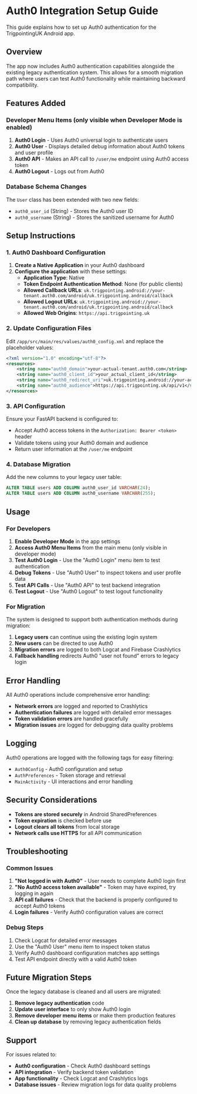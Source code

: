 # Auth0 Integration Setup Guide

This guide explains how to set up Auth0 authentication for the TrigpointingUK Android app.

## Overview

The app now includes Auth0 authentication capabilities alongside the existing legacy authentication system. This allows for a smooth migration path where users can test Auth0 functionality while maintaining backward compatibility.

## Features Added

### Developer Menu Items (only visible when Developer Mode is enabled)

1. **Auth0 Login** - Uses Auth0 universal login to authenticate users
2. **Auth0 User** - Displays detailed debug information about Auth0 tokens and user profile
3. **Auth0 API** - Makes an API call to `/user/me` endpoint using Auth0 access token
4. **Auth0 Logout** - Logs out from Auth0

### Database Schema Changes

The `User` class has been extended with two new fields:
- `auth0_user_id` (String) - Stores the Auth0 user ID
- `auth0_username` (String) - Stores the sanitized username for Auth0

## Setup Instructions

### 1. Auth0 Dashboard Configuration

1. **Create a Native Application** in your Auth0 dashboard
2. **Configure the application** with these settings:
   - **Application Type**: Native
   - **Token Endpoint Authentication Method**: None (for public clients)
   - **Allowed Callback URLs**: `uk.trigpointing.android://your-tenant.auth0.com/android/uk.trigpointing.android/callback`
   - **Allowed Logout URLs**: `uk.trigpointing.android://your-tenant.auth0.com/android/uk.trigpointing.android/callback`
   - **Allowed Web Origins**: `https://api.trigpointing.uk`

### 2. Update Configuration Files

Edit `/app/src/main/res/values/auth0_config.xml` and replace the placeholder values:

```xml
<?xml version="1.0" encoding="utf-8"?>
<resources>
    <string name="auth0_domain">your-actual-tenant.auth0.com</string>
    <string name="auth0_client_id">your_actual_client_id</string>
    <string name="auth0_redirect_uri">uk.trigpointing.android://your-actual-tenant.auth0.com/android/uk.trigpointing.android/callback</string>
    <string name="auth0_audience">https://api.trigpointing.uk/api/v1</string>
</resources>
```

### 3. API Configuration

Ensure your FastAPI backend is configured to:
- Accept Auth0 access tokens in the `Authorization: Bearer <token>` header
- Validate tokens using your Auth0 domain and audience
- Return user information at the `/user/me` endpoint

### 4. Database Migration

Add the new columns to your legacy user table:

```sql
ALTER TABLE users ADD COLUMN auth0_user_id VARCHAR(24);
ALTER TABLE users ADD COLUMN auth0_username VARCHAR(255);
```

## Usage

### For Developers

1. **Enable Developer Mode** in the app settings
2. **Access Auth0 Menu Items** from the main menu (only visible in developer mode)
3. **Test Auth0 Login** - Use the "Auth0 Login" menu item to test authentication
4. **Debug Tokens** - Use "Auth0 User" to inspect tokens and user profile data
5. **Test API Calls** - Use "Auth0 API" to test backend integration
6. **Test Logout** - Use "Auth0 Logout" to test logout functionality

### For Migration

The system is designed to support both authentication methods during migration:

1. **Legacy users** can continue using the existing login system
2. **New users** can be directed to use Auth0
3. **Migration errors** are logged to both Logcat and Firebase Crashlytics
4. **Fallback handling** redirects Auth0 "user not found" errors to legacy login

## Error Handling

All Auth0 operations include comprehensive error handling:

- **Network errors** are logged and reported to Crashlytics
- **Authentication failures** are logged with detailed error messages
- **Token validation errors** are handled gracefully
- **Migration issues** are logged for debugging data quality problems

## Logging

Auth0 operations are logged with the following tags for easy filtering:
- `Auth0Config` - Auth0 configuration and setup
- `AuthPreferences` - Token storage and retrieval
- `MainActivity` - UI interactions and error handling

## Security Considerations

- **Tokens are stored securely** in Android SharedPreferences
- **Token expiration** is checked before use
- **Logout clears all tokens** from local storage
- **Network calls use HTTPS** for all API communication

## Troubleshooting

### Common Issues

1. **"Not logged in with Auth0"** - User needs to complete Auth0 login first
2. **"No Auth0 access token available"** - Token may have expired, try logging in again
3. **API call failures** - Check that the backend is properly configured to accept Auth0 tokens
4. **Login failures** - Verify Auth0 configuration values are correct

### Debug Steps

1. Check Logcat for detailed error messages
2. Use the "Auth0 User" menu item to inspect token status
3. Verify Auth0 dashboard configuration matches app settings
4. Test API endpoint directly with a valid Auth0 token

## Future Migration Steps

Once the legacy database is cleaned and all users are migrated:

1. **Remove legacy authentication** code
2. **Update user interface** to only show Auth0 login
3. **Remove developer menu items** or make them production features
4. **Clean up database** by removing legacy authentication fields

## Support

For issues related to:
- **Auth0 configuration** - Check Auth0 dashboard settings
- **API integration** - Verify backend token validation
- **App functionality** - Check Logcat and Crashlytics logs
- **Database issues** - Review migration logs for data quality problems
